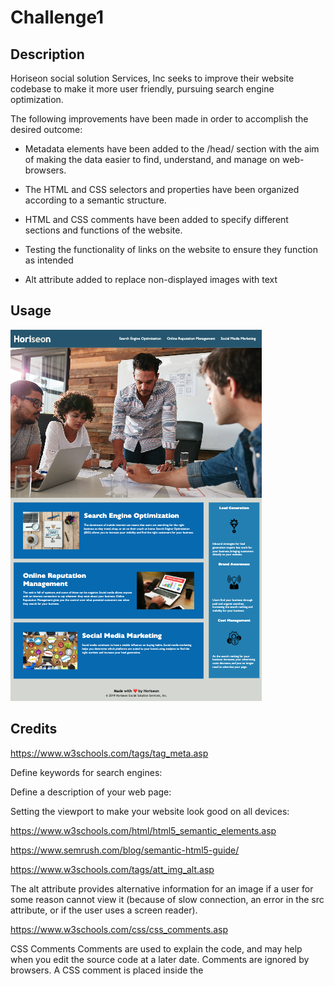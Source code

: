 # Challenge1

## Description 

Horiseon social solution Services, Inc seeks to improve their website codebase to make it more user friendly, pursuing search engine optimization.

The following improvements have been made in order to accomplish the desired outcome:

- Metadata elements have been added to the /head/ section with the aim of making the data easier to find, understand, and manage on web-browsers.

- The HTML and CSS selectors and properties have been organized according to a semantic structure.

- HTML and CSS comments have been added to specify different sections and functions of the website.

- Testing the functionality of links on the website to ensure they function as intended

- Alt attribute added to replace non-displayed images with text

## Usage 
![screenshotHoriseon.png](starter/assets/images/screenshotHoriseon.png)

## Credits

https://www.w3schools.com/tags/tag_meta.asp

Define keywords for search engines:
<meta name="keywords" content="HTML, CSS, JavaScript">

Define a description of your web page:
<meta name="description" content="Free Web tutorials for HTML and CSS">

Setting the viewport to make your website look good on all devices:
<meta name="viewport" content="width=device-width, initial-scale=1.0">

https://www.w3schools.com/html/html5_semantic_elements.asp

https://www.semrush.com/blog/semantic-html5-guide/

https://www.w3schools.com/tags/att_img_alt.asp

The alt attribute provides alternative information for an image if a user for some reason cannot view it (because of slow connection, an error in the src attribute, or if the user uses a screen reader).

https://www.w3schools.com/css/css_comments.asp

CSS Comments
Comments are used to explain the code, and may help when you edit the source code at a later date.
Comments are ignored by browsers.
A CSS comment is placed inside the <style> element, and starts with /* and ends with */:

Could be possible to add comments to your HTML source by using the <!--...--> syntax 


## License

MIT License

Copyright (c) 2023 Naz

Permission is hereby granted, free of charge, to any person obtaining a copy
of this software and associated documentation files (the "Software"), to deal
in the Software without restriction, including without limitation the rights
to use, copy, modify, merge, publish, distribute, sublicense, and/or sell
copies of the Software, and to permit persons to whom the Software is
furnished to do so, subject to the following conditions:

The above copyright notice and this permission notice shall be included in all
copies or substantial portions of the Software.

THE SOFTWARE IS PROVIDED "AS IS", WITHOUT WARRANTY OF ANY KIND, EXPRESS OR
IMPLIED, INCLUDING BUT NOT LIMITED TO THE WARRANTIES OF MERCHANTABILITY,
FITNESS FOR A PARTICULAR PURPOSE AND NONINFRINGEMENT. IN NO EVENT SHALL THE
AUTHORS OR COPYRIGHT HOLDERS BE LIABLE FOR ANY CLAIM, DAMAGES OR OTHER
LIABILITY, WHETHER IN AN ACTION OF CONTRACT, TORT OR OTHERWISE, ARISING FROM,
OUT OF OR IN CONNECTION WITH THE SOFTWARE OR THE USE OR OTHER DEALINGS IN THE
SOFTWARE.

